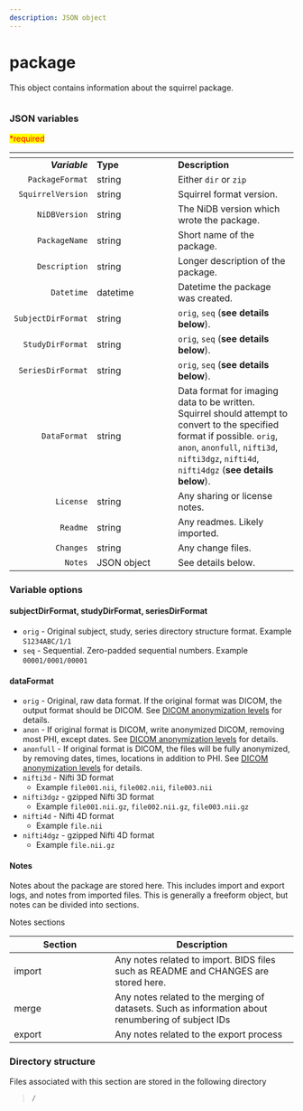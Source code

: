 ```yaml
---
description: JSON object
---
```


# package

This object contains information about the squirrel package.

<figure><img src="https://mermaid.ink/img/pako:eNqVlF1vmzAUhv9K5CoSkSAiEU2JK_Wqu5mmTVrvJm48fEi8Akb-0MKi_PfZBjuB9qLlAr8HP-_x8bHMGZWcAsLoIEh3XHz7WbQL8wjOVZI8daR8JQeIxnH1eJ2Nvr78-O7UyoCUKBLZ1y1iE7AOataCjIKaEXDqQLAGWiWjGz2jbGrKSuXWSKxivCWiXw2U-5o8Sf37D5QmkRc-yzh_EFx3pCV1L5mMXJT40KPeatMpTZkpfRzfIRogUguDePEOQ4U-yMi9w-yQ0C5h9mtXcMPb6VDrvMrlcrAka3tIgjSyYrU9Jys99Ba1fbCgnJzVcnnTeItdwwG-xgv3YeV94VBdHWMweHw0c_iNWIPXg8FHE0PYguprWITyLVPju6qqYtMtwV8hoUQeiRCkx9upabLKZ4yzLnzGOmnFR4wzezjRj3i9x13RYID7NI0HC77LsmzUyV9G1RFn3QnFqAHREEbN7T_bVAVSR2igQNhIChXRtSpQ0V4MqjvTfPhCmeIC4YrUEmJEtOIvfVsirIQGDz0zYn4mTaDMjfvF-SRG-IxOCKcx6hHeprv1Ls8e8l2-edjm-yy_xOifc6Tr_fDk9_vNZrfN88t_UiWT3g?type=png" alt=""><figcaption></figcaption></figure>

### JSON variables

<mark style="color:red;">\*required</mark>

<table data-header-hidden><thead><tr><th align="right"></th><th width="128.00000000000003"></th><th></th></tr></thead><tbody><tr><td align="right"><em><strong>Variable</strong></em></td><td><strong>Type</strong></td><td><strong>Description</strong></td></tr><tr><td align="right"><code>PackageFormat</code></td><td>string</td><td>Either <code>dir</code> or <code>zip</code></td></tr><tr><td align="right"><code>SquirrelVersion</code></td><td>string</td><td>Squirrel format version.</td></tr><tr><td align="right"><code>NiDBVersion</code></td><td>string</td><td>The NiDB version which wrote the package.</td></tr><tr><td align="right"><code>PackageName</code></td><td>string</td><td>Short name of the package.</td></tr><tr><td align="right"><code>Description</code></td><td>string</td><td>Longer description of the package.</td></tr><tr><td align="right"><code>Datetime</code></td><td>datetime</td><td>Datetime the package was created.</td></tr><tr><td align="right"><code>SubjectDirFormat</code></td><td>string</td><td><code>orig</code>, <code>seq</code> (<strong>see details below</strong>).</td></tr><tr><td align="right"><code>StudyDirFormat</code></td><td>string</td><td><code>orig</code>, <code>seq</code> (<strong>see details below</strong>).</td></tr><tr><td align="right"><code>SeriesDirFormat</code></td><td>string</td><td><code>orig</code>, <code>seq</code> (<strong>see details below</strong>).</td></tr><tr><td align="right"><code>DataFormat</code></td><td>string</td><td>Data format for imaging data to be written. Squirrel should attempt to convert to the specified format if possible. <code>orig</code>, <code>anon</code>, <code>anonfull</code>, <code>nifti3d</code>, <code>nifti3dgz</code>, <code>nifti4d</code>, <code>nifti4dgz</code> (<strong>see details below</strong>).</td></tr><tr><td align="right"><code>License</code></td><td>string</td><td>Any sharing or license notes.</td></tr><tr><td align="right"><code>Readme</code></td><td>string</td><td>Any readmes. Likely imported.</td></tr><tr><td align="right"><code>Changes</code></td><td>string</td><td>Any change files.</td></tr><tr><td align="right"><code>Notes</code></td><td>JSON object</td><td>See details below.</td></tr></tbody></table>

### Variable options

#### subjectDirFormat, studyDirFormat, seriesDirFormat

* `orig` - Original subject, study, series directory structure format. Example `S1234ABC/1/1`
* `seq` - Sequential. Zero-padded sequential numbers. Example `00001/0001/00001`

#### dataFormat

* `orig` - Original, raw data format. If the original format was DICOM, the output format should be DICOM. See [DICOM anonymization levels](../../../specifications/dicom-anonymization.md) for details.
* `anon` - If original format is DICOM, write anonymized DICOM, removing most PHI, except dates. See [DICOM anonymization levels](../../../specifications/dicom-anonymization.md) for details.
* `anonfull` - If original format is DICOM, the files will be fully anonymized, by removing dates, times, locations in addition to PHI. See [DICOM anonymization levels](../../../specifications/dicom-anonymization.md) for details.
* `nifti3d` - Nifti 3D format
  * Example `file001.nii`, `file002.nii`, `file003.nii`
* `nifti3dgz` - gzipped Nifti 3D format
  * Example `file001.nii.gz`, `file002.nii.gz`, `file003.nii.gz`
* `nifti4d` - Nifti 4D format
  * Example `file.nii`
* `nifti4dgz` - gzipped Nifti 4D format
  * Example `file.nii.gz`

#### Notes

Notes about the package are stored here. This includes import and export logs, and notes from imported files. This is generally a freeform object, but notes can be divided into sections.

Notes sections

<table><thead><tr><th width="163">Section</th><th>Description</th></tr></thead><tbody><tr><td>import</td><td>Any notes related to import. BIDS files such as README and CHANGES are stored here.</td></tr><tr><td>merge</td><td>Any notes related to the merging of datasets. Such as information about renumbering of subject IDs</td></tr><tr><td>export</td><td>Any notes related to the export process</td></tr></tbody></table>

### Directory structure

Files associated with this section are stored in the following directory

> `/`
